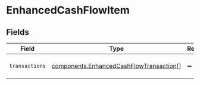 # EnhancedCashFlowItem


## Fields

| Field                                                                                              | Type                                                                                               | Required                                                                                           | Description                                                                                        |
| -------------------------------------------------------------------------------------------------- | -------------------------------------------------------------------------------------------------- | -------------------------------------------------------------------------------------------------- | -------------------------------------------------------------------------------------------------- |
| `transactions`                                                                                     | [components.EnhancedCashFlowTransaction](../../models/components/enhancedcashflowtransaction.md)[] | :heavy_minus_sign:                                                                                 | An array of transaction data.                                                                      |